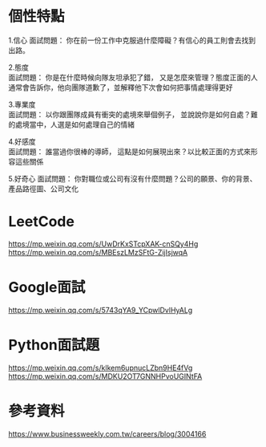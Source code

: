 # 個性特點
1.信心
面試問題： 你在前一份工作中克服過什麼障礙？有信心的員工則會去找到出路。  

2.態度  
面試問題： 你是在什麼時候向隊友坦承犯了錯， 又是怎麼來管理？態度正面的人通常會告訴你，他向團隊道歉了，並解釋他下次會如何把事情處理得更好    

3.專業度  
面試問題： 以你跟團隊成員有衝突的處境來舉個例子， 並說說你是如何自處？難的處境當中，人選是如何處理自己的情緒  

4.好感度  
面試問題： 誰當過你很棒的導師， 這點是如何展現出來？以比較正面的方式來形容這些關係   

5.好奇心
面試問題： 你對職位或公司有沒有什麼問題？公司的願景、你的背景、產品路徑圖、公司文化  


# LeetCode  
https://mp.weixin.qq.com/s/UwDrKxSTcpXAK-cnSQy4Hg  
https://mp.weixin.qq.com/s/MBEszLMzSFtG-ZijIsjwqA  
# Google面試  
https://mp.weixin.qq.com/s/5743qYA9_YCpwlDvlHyALg  
# Python面試題
https://mp.weixin.qq.com/s/klkem6upnucLZbn9HE4fVg  
https://mp.weixin.qq.com/s/MDKU2OT7GNNHPvoUGINtFA  

# 參考資料
https://www.businessweekly.com.tw/careers/blog/3004166  
